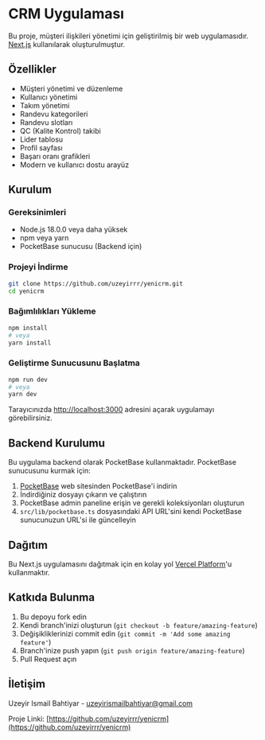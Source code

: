 # CRM Uygulaması

Bu proje, müşteri ilişkileri yönetimi için geliştirilmiş bir web uygulamasıdır. [Next.js](https://nextjs.org) kullanılarak oluşturulmuştur.

## Özellikler

- Müşteri yönetimi ve düzenleme
- Kullanıcı yönetimi
- Takım yönetimi
- Randevu kategorileri
- Randevu slotları
- QC (Kalite Kontrol) takibi
- Lider tablosu
- Profil sayfası
- Başarı oranı grafikleri
- Modern ve kullanıcı dostu arayüz

## Kurulum

### Gereksinimleri

- Node.js 18.0.0 veya daha yüksek
- npm veya yarn
- PocketBase sunucusu (Backend için)

### Projeyi İndirme

```bash
git clone https://github.com/uzeyirrr/yenicrm.git
cd yenicrm
```

### Bağımlılıkları Yükleme

```bash
npm install
# veya
yarn install
```

### Geliştirme Sunucusunu Başlatma

```bash
npm run dev
# veya
yarn dev
```

Tarayıcınızda [http://localhost:3000](http://localhost:3000) adresini açarak uygulamayı görebilirsiniz.

## Backend Kurulumu

Bu uygulama backend olarak PocketBase kullanmaktadır. PocketBase sunucusunu kurmak için:

1. [PocketBase](https://pocketbase.io/docs/) web sitesinden PocketBase'i indirin
2. İndirdiğiniz dosyayı çıkarın ve çalıştırın
3. PocketBase admin paneline erişin ve gerekli koleksiyonları oluşturun
4. `src/lib/pocketbase.ts` dosyasındaki API URL'sini kendi PocketBase sunucunuzun URL'si ile güncelleyin

## Dağıtım

Bu Next.js uygulamasını dağıtmak için en kolay yol [Vercel Platform](https://vercel.com/new)'u kullanmaktır.

## Katkıda Bulunma

1. Bu depoyu fork edin
2. Kendi branch'inizi oluşturun (`git checkout -b feature/amazing-feature`)
3. Değişikliklerinizi commit edin (`git commit -m 'Add some amazing feature'`)
4. Branch'inize push yapın (`git push origin feature/amazing-feature`)
5. Pull Request açın

## İletişim

Uzeyir Ismail Bahtiyar - uzeyirismailbahtiyar@gmail.com

Proje Linki: [https://github.com/uzeyirrr/yenicrm](https://github.com/uzeyirrr/yenicrm)
